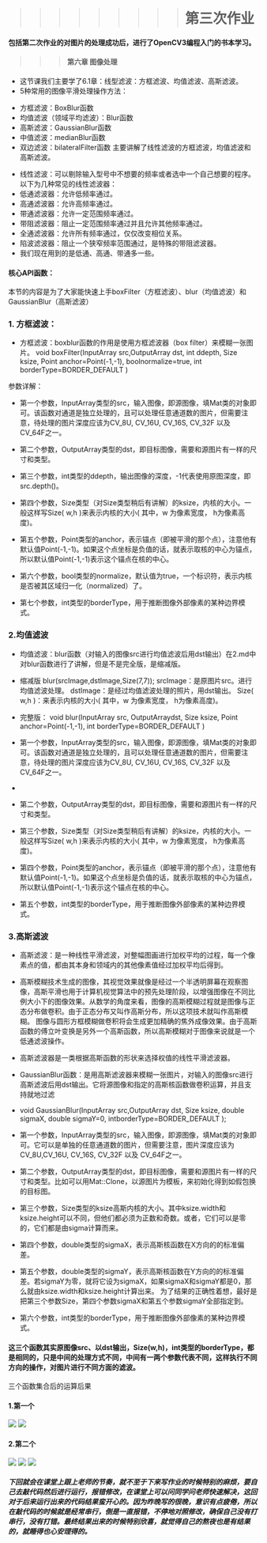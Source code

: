 >>>>>>>>># 第三次作业
#### 包括第二次作业的对图片的处理成功后，进行了OpenCV3编程入门的书本学习。

>>> #### 第六章 图像处理
*  这节课我们主要学了6.1章：线型滤波：方框滤波、均值滤波、高斯滤波。
*  5种常用的图像平滑处理操作方法： 
+  方框滤波：BoxBlur函数
+  均值滤波（领域平均滤波）：Blur函数
+  高斯滤波：GaussianBlur函数
+  中值滤波：medianBlur函数
+  双边滤波：bilateralFilter函数
主要讲解了线性滤波的方框滤波，均值滤波和高斯滤波。


*  线性滤波：可以剔除输入型号中不想要的频率或者选中一个自己想要的程序。以下为几种常见的线性滤波器：
*  低通滤波器：允许低频率通过。
*  高通滤波器：允许高频率通过。
*  带通滤波器：允许一定范围频率通过。
*  带阻滤波器：阻止一定范围频率通过并且允许其他频率通过。
*  全通滤波器：允许所有频率通过，仅仅改变相位关系。
*  陷波滤波器：阻止一个狭窄频率范围通过，是特殊的带阻滤波器。
*  我们现在用到的是低通、高通、带通多一些。




#### 核心API函数：
本节的内容是为了大家能快速上手boxFilter（方框滤波）、blur（均值滤波）和GaussianBlur（高斯滤波）

### 1. 方框滤波：
* 方框滤波：boxblur函数的作用是使用方框滤波器（box filter）来模糊一张图片。
  void boxFilter(InputArray src,OutputArray dst, int ddepth, Size ksize, Point anchor=Point(-1,-1), boolnormalize=true, int borderType=BORDER_DEFAULT )  

参数详解：
* 第一个参数，InputArray类型的src，输入图像，即源图像，填Mat类的对象即可。该函数对通道是独立处理的，且可以处理任意通道数的图片，但需要注意，待处理的图片深度应该为CV_8U, CV_16U, CV_16S, CV_32F 以及 CV_64F之一。
  
* 第二个参数，OutputArray类型的dst，即目标图像，需要和源图片有一样的尺寸和类型。
  
* 第三个参数，int类型的ddepth，输出图像的深度，-1代表使用原图深度，即src.depth()。
  
* 第四个参数，Size类型（对Size类型稍后有讲解）的ksize，内核的大小。一般这样写Size( w,h )来表示内核的大小( 其中，w 为像素宽度， h为像素高度)。
  
* 第五个参数，Point类型的anchor，表示锚点（即被平滑的那个点），注意他有默认值Point(-1,-1)。如果这个点坐标是负值的话，就表示取核的中心为锚点，所以默认值Point(-1,-1)表示这个锚点在核的中心。
  
* 第六个参数，bool类型的normalize，默认值为true，一个标识符，表示内核是否被其区域归一化（normalized）了。
  
* 第七个参数，int类型的borderType，用于推断图像外部像素的某种边界模式。



### 2.均值滤波

* 均值滤波：blur函数（对输入的图像src进行均值滤波后用dst输出）在2.md中对blur函数进行了讲解，但是不是完全版，是缩减版。
  
* 缩减版 blur(srcImage,dstImage,Size(7,7));
  srcImage：是原图片src。进行均值滤波处理。
  dstImage：是经过均值滤波处理的照片，用dst输出。
  Size( w,h )：来表示内核的大小( 其中，w 为像素宽度， h为像素高度)。

* 完整版： void blur(InputArray src, OutputArraydst, Size ksize, Point anchor=Point(-1,-1), int borderType=BORDER_DEFAULT ) 
  
* 第一个参数，InputArray类型的src，输入图像，即源图像，填Mat类的对象即可。该函数对通道是独立处理的，且可以处理任意通道数的图片，但需要注意，待处理的图片深度应该为CV_8U, CV_16U, CV_16S, CV_32F 以及 CV_64F之一。
* 
* 第二个参数，OutputArray类型的dst，即目标图像，需要和源图片有一样的尺寸和类型。
  
* 第三个参数，Size类型（对Size类型稍后有讲解）的ksize，内核的大小。一般这样写Size( w,h )来表示内核的大小( 其中，w 为像素宽度， h为像素高度)。
* 第四个参数，Point类型的anchor，表示锚点（即被平滑的那个点），注意他有默认值Point(-1,-1)。如果这个点坐标是负值的话，就表示取核的中心为锚点，所以默认值Point(-1,-1)表示这个锚点在核的中心。
* 第五个参数，int类型的borderType，用于推断图像外部像素的某种边界模式。



### 3.高斯滤波
* 高斯滤波：是一种线性平滑滤波，对整幅图画进行加权平均的过程，每一个像素点的值，都由其本身和领域内的其他像素值经过加权平均后得到。
* 高斯模糊技术生成的图像，其视觉效果就像是经过一个半透明屏幕在观察图像，高斯平滑也用于计算机视觉算法中的预先处理阶段，以增强图像在不同比例大小下的图像效果。从数学的角度来看，图像的高斯模糊过程就是图像与正态分布做卷积。由于正态分布又叫作高斯分布，所以这项技术就叫作高斯模糊。
图像与圆形方框模糊做卷积将会生成更加精确的焦外成像效果。由于高斯函数的傅立叶变换是另外一个高斯函数，所以高斯模糊对于图像来说就是一个低通滤波操作。
* 高斯滤波器是一类根据高斯函数的形状来选择权值的线性平滑滤波器。
* GaussianBlur函数：是用高斯滤波器来模糊一张图片，对输入的图像src进行高斯滤波后用dst输出。它将源图像和指定的高斯核函数做卷积运算，并且支持就地过滤
* void GaussianBlur(InputArray src,OutputArray dst, Size ksize, double sigmaX, double sigmaY=0, intborderType=BORDER_DEFAULT ); 
  
* 第一个参数，InputArray类型的src，输入图像，即源图像，填Mat类的对象即可。它可以是单独的任意通道数的图片，但需要注意，图片深度应该为CV_8U,CV_16U, CV_16S, CV_32F 以及 CV_64F之一。
  
* 第二个参数，OutputArray类型的dst，即目标图像，需要和源图片有一样的尺寸和类型。比如可以用Mat::Clone，以源图片为模板，来初始化得到如假包换的目标图。
  
* 第三个参数，Size类型的ksize高斯内核的大小。其中ksize.width和ksize.height可以不同，但他们都必须为正数和奇数。或者，它们可以是零的，它们都是由sigma计算而来。
  
* 第四个参数，double类型的sigmaX，表示高斯核函数在X方向的的标准偏差。
  
* 第五个参数，double类型的sigmaY，表示高斯核函数在Y方向的的标准偏差。若sigmaY为零，就将它设为sigmaX，如果sigmaX和sigmaY都是0，那么就由ksize.width和ksize.height计算出来。
为了结果的正确性着想，最好是把第三个参数Size，第四个参数sigmaX和第五个参数sigmaY全部指定到。

* 第六个参数，int类型的borderType，用于推断图像外部像素的某种边界模式。
  

####  这三个函数其实原图像src、以dst输出，Size(w,h)，int类型的borderType，都是相同的，只是中间的处理方式不同，中间有一两个参数代表不同，这样执行不同方向的操作，对图片进行不同方面的滤波。
三个函数集合后的运算后果
#### 1.第一个
![](ab.png)
![](ac.png)
#### 2.第二个
![](bb.png)
![](ba.png)
![](bc.png)


##### 下回就会在课堂上跟上老师的节奏，就不至于下来写作业的时候特别的麻烦，要自己去敲代码然后进行运行，报错修改，在课堂上可以问同学问老师快速解决，这回对于后来运行出来的代码结果蛮开心的。因为昨晚写的很晚，意识有点疲倦，所以在敲代码的时候就是经常串行，倒是一直报错，不停地对照修改，确保自己没有打串行，没有打错。最终结果出来的时候特别欣喜，就觉得自己的熬夜也是有结果的，就睡得也心安理得的。






